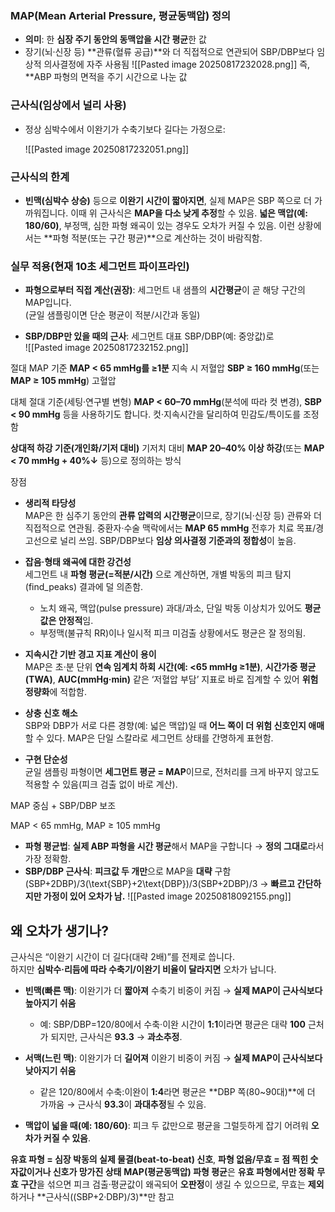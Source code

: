 ### MAP(Mean Arterial Pressure, 평균동맥압) 정의

- **의미**: 한 **심장 주기 동안의 동맥압을 시간 평균**한 값
- 장기(뇌·신장 등) **관류(혈류 공급)**와 더 직접적으로 연관되어 SBP/DBP보다 임상적 의사결정에 자주 사용됨
    ![[Pasted image 20250817232028.png]]
    즉, **ABP 파형의 면적을 주기 시간으로 나눈 값

### 근사식(임상에서 널리 사용)

- 정상 심박수에서 이완기가 수축기보다 길다는 가정으로:

    ![[Pasted image 20250817232051.png]]

### 근사식의 한계

- **빈맥(심박수 상승)** 등으로 **이완기 시간이 짧아지면**, 실제 MAP은 SBP 쪽으로 더 가까워집니다. 이때 위 근사식은 **MAP을 다소 낮게 추정**할 수 있음. **넓은 맥압(예: 180/60)**, 부정맥, 심한 파형 왜곡이 있는 경우도 오차가 커질 수 있음. 이런 상황에서는 **파형 적분(또는 구간 평균)**으로 계산하는 것이 바람직함.
### 실무 적용(현재 10초 세그먼트 파이프라인)

- **파형으로부터 직접 계산(권장)**: 세그먼트 내 샘플의 **시간평균**이 곧 해당 구간의 MAP입니다.  
    (균일 샘플링이면 단순 평균이 적분/시간과 동일)

- **SBP/DBP만 있을 때의 근사**: 세그먼트 대표 SBP/DBP(예: 중앙값)로  
    ![[Pasted image 20250817232152.png]]

절대 MAP 기준
**MAP < 65 mmHg를 ≥1분** 지속 시 저혈압
**SBP ≥ 160 mmHg**(또는 **MAP ≥ 105 mmHg**) 고혈압

대체 절대 기준(세팅·연구별 변형)
 **MAP < 60–70 mmHg**(분석에 따라 컷 변경), **SBP < 90 mmHg** 등을 사용하기도 합니다. 컷·지속시간을 달리하여 민감도/특이도를 조정함

**상대적 하강 기준(개인화/기저 대비)**
기저치 대비 **MAP 20–40% 이상 하강**(또는 **MAP < 70 mmHg + 40%↓** 등)으로 정의하는 방식


장점
- **생리적 타당성**  
    MAP은 한 심주기 동안의 **관류 압력의 시간평균**이므로, 장기(뇌·신장 등) 관류와 더 직접적으로 연관됨. 중환자·수술 맥락에서는 **MAP 65 mmHg** 전후가 치료 목표/경고선으로 널리 쓰임. SBP/DBP보다 **임상 의사결정 기준과의 정합성**이 높음.

- **잡음·형태 왜곡에 대한 강건성**  
    세그먼트 내 **파형 평균(=적분/시간)** 으로 계산하면, 개별 박동의 피크 탐지(find_peaks) 결과에 덜 의존함.
    - 노치 왜곡, 맥압(pulse pressure) 과대/과소, 단일 박동 이상치가 있어도 **평균값은 안정적**임.
    - 부정맥(불규칙 RR)이나 일시적 피크 미검출 상황에서도 평균은 잘 정의됨.

- **지속시간 기반 경고 지표 계산이 용이**  
    MAP은 초·분 단위 **연속 임계치 하회 시간(예: <65 mmHg ≥1분)**, **시간가중 평균(TWA)**, **AUC(mmHg·min)** 같은 ‘저혈압 부담’ 지표로 바로 집계할 수 있어 **위험 정량화**에 적합함.

- **상충 신호 해소**  
    SBP와 DBP가 서로 다른 경향(예: 넓은 맥압)일 때 **어느 쪽이 더 위험 신호인지 애매**할 수 있다. MAP은 단일 스칼라로 세그먼트 상태를 간명하게 표현함.

- **구현 단순성**  
    균일 샘플링 파형이면 **세그먼트 평균 = MAP**이므로, 전처리를 크게 바꾸지 않고도 적용할 수 있음(피크 검출 없이 바로 계산).

MAP 중심 + SBP/DBP 보조

MAP < 65 mmHg, MAP ≥ 105 mmHg


- **파형 평균법**: **실제 ABP 파형을 시간 평균**해서 MAP을 구합니다 → **정의 그대로**라서 가장 정확함.
- **SBP/DBP 근사식**: **피크값 두 개만**으로 MAP을 **대략** 구함 (SBP+2DBP)/3(\text{SBP}+2\text{DBP})/3(SBP+2DBP)/3 → **빠르고 간단하지만 가정이 있어 오차가 남.**
![[Pasted image 20250818092155.png]]
## 왜 오차가 생기나?

근사식은 “이완기 시간이 더 길다(대략 2배)”를 전제로 씁니다.  
하지만 **심박수·리듬에 따라 수축기/이완기 비율이 달라지면** 오차가 납니다.

- **빈맥(빠른 맥)**: 이완기가 더 **짧아져** 수축기 비중이 커짐 → **실제 MAP이 근사식보다 높아지기 쉬움**
    
    - 예: SBP/DBP=120/80에서 수축·이완 시간이 **1:1**이라면 평균은 대략 **100** 근처가 되지만, 근사식은 **93.3** → **과소추정**.
        
- **서맥(느린 맥)**: 이완기가 더 **길어져** 이완기 비중이 커짐 → **실제 MAP이 근사식보다 낮아지기 쉬움**
    
    - 같은 120/80에서 수축:이완이 **1:4**라면 평균은 **DBP 쪽(80~90대)**에 더 가까움 → 근사식 **93.3**이 **과대추정**될 수 있음.
        
- **맥압이 넓을 때(예: 180/60)**: 피크 두 값만으로 평균을 그럴듯하게 잡기 어려워 **오차가 커질 수 있음**.

**유효 파형 = 심장 박동의 실제 물결(beat-to-beat) 신호**, **파형 없음/무효 = 점 찍힌 숫자값이거나 신호가 망가진 상태**
**MAP(평균동맥압) 파형 평균**은 **유효 파형에서만 정확**
**무효 구간**을 섞으면 피크 검출·평균값이 왜곡되어 **오판정**이 생길 수 있으므로, 무효는 **제외**하거나 **근사식((SBP+2·DBP)/3)**만 참고